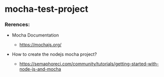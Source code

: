 # mocha-test-project

### Rerences:

- Mocha Documentation
    - https://mochajs.org/

- How to create the nodejs mocha project?
    - https://semaphoreci.com/community/tutorials/getting-started-with-node-js-and-mocha

